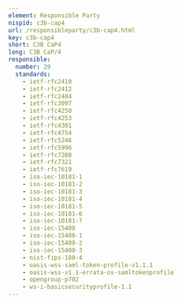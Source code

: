 ```yaml
---
element: Responsible Party
nispid: c3b-cap4
url: /responsibleparty/c3b-cap4.html
key: c3b-cap4
short: C3B CaP4
long: C3B CaP/4
responsible:
  number: 29
  standards:
    - ietf-rfc2410
    - ietf-rfc2412
    - ietf-rfc2484
    - ietf-rfc3097
    - ietf-rfc4250
    - ietf-rfc4253
    - ietf-rfc4301
    - ietf-rfc4754
    - ietf-rfc5246
    - ietf-rfc5996
    - ietf-rfc7208
    - ietf-rfc7321
    - ietf-rfc7619
    - iso-iec-10181-1
    - iso-iec-10181-2
    - iso-iec-10181-3
    - iso-iec-10181-4
    - iso-iec-10181-5
    - iso-iec-10181-6
    - iso-iec-10181-7
    - iso-iec-15408
    - iso-iec-15408-1
    - iso-iec-15408-2
    - iso-iec-15408-3
    - nist-fips-180-4
    - oasis-wss-saml-token-profile-v1.1.1
    - oasis-wss-v1.1-errata-os-samltokenprofile
    - opengroup-p702
    - ws-i-basicsecurityprofile-1.1
---
```

